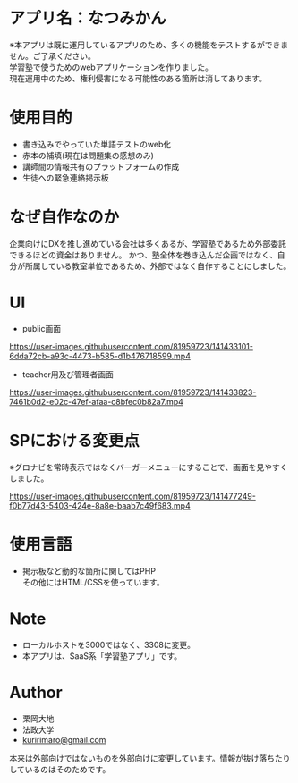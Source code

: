 # アプリ名：なつみかん
※本アプリは既に運用しているアプリのため、多くの機能をテストするができません。ご了承ください。<br>
学習塾で使うためのwebアプリケーションを作りました。<br>
現在運用中のため、権利侵害になる可能性のある箇所は消してあります。

# 使用目的

* 書き込みでやっていた単語テストのweb化
* 赤本の補填(現在は問題集の感想のみ)
* 講師間の情報共有のプラットフォームの作成
* 生徒への緊急連絡掲示板

# なぜ自作なのか
企業向けにDXを推し進めている会社は多くあるが、学習塾であるため外部委託できるほどの資金はありません。
かつ、塾全体を巻き込んだ企画ではなく、自分が所属している教室単位であるため、外部ではなく自作することにしました。

# UI
* public画面

https://user-images.githubusercontent.com/81959723/141433101-6dda72cb-a93c-4473-b585-d1b476718599.mp4

* teacher用及び管理者画面

https://user-images.githubusercontent.com/81959723/141433823-7461b0d2-e02c-47ef-afaa-c8bfec0b82a7.mp4

# SPにおける変更点
※グロナビを常時表示ではなくバーガーメニューにすることで、画面を見やすくしました。

https://user-images.githubusercontent.com/81959723/141477249-f0b77d43-5403-424e-8a8e-baab7c49f683.mp4


# 使用言語
* 掲示板など動的な箇所に関してはPHP<br>その他にはHTML/CSSを使っています。

# Note
* ローカルホストを3000ではなく、3308に変更。
* 本アプリは、SaaS系「学習塾アプリ」です。

# Author
* 栗岡大地
* 法政大学
* kuririmaro@gmail.com

本来は外部向けではないものを外部向けに変更しています。情報が抜け落ちたりしているのはそのためです。
